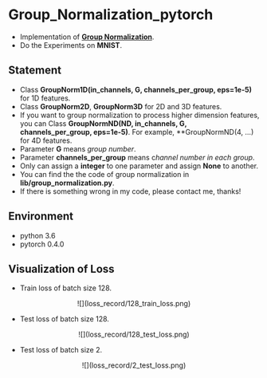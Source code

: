 # Group_Normalization_pytorch
- Implementation of [**Group Normalization**](https://arxiv.org/abs/1803.08494).
- Do the Experiments on **MNIST**.

## Statement
- Class **GroupNorm1D(in_channels, G, channels_per_group, eps=1e-5)** for 1D features.
- Class **GroupNorm2D**, **GroupNorm3D** for 2D and 3D features.
- If you want to group normalization to process higher dimension features, you can Class **GroupNormND(ND, in_channels, G, channels_per_group, eps=1e-5)**. For example, **GroupNormND(4, ...) for 4D features.
- Parameter **G** means *group number*.
- Parameter **channels_per_group** means c*hannel number in each group*.
- Only can assign a **integer** to one parameter and assign **None** to another.
- You can find the the code of group normalization in **lib/group_normalization.py**.
- If there is something wrong in my code, please contact me, thanks!

## Environment
- python 3.6
- pytorch 0.4.0

## Visualization of Loss
- Train loss of batch size 128.

<center>![](loss_record/128_train_loss.png)</center>

- Test loss of batch size 128.

<center>![](loss_record/128_test_loss.png)</center>

- Test loss of batch size 2.

<center>![](loss_record/2_test_loss.png)</center>
